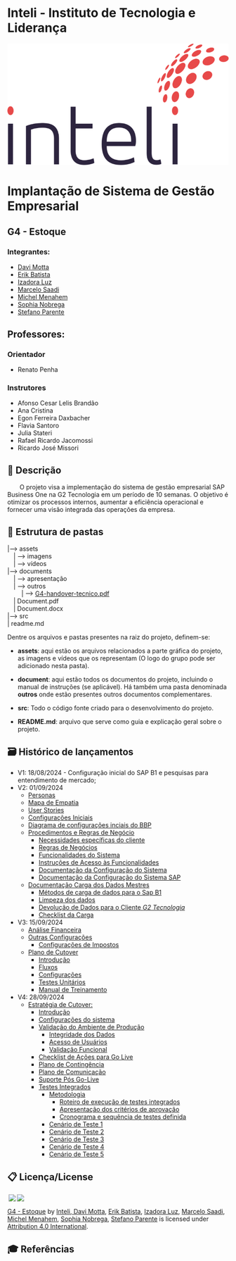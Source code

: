 # Inteli - Instituto de Tecnologia e Liderança 

<p align="center">
<a href= "https://www.inteli.edu.br/"><img src="./assets/inteli.png" alt="Inteli - Instituto de Tecnologia e Liderança" border="0"></a>
</p>

# Implantação de Sistema de Gestão Empresarial 

## G4 - Estoque

### Integrantes: 

- <a href="https://www.linkedin.com/in/davi-motta/">Davi Motta</a>
- <a href="https://www.linkedin.com/in/erik-batista-da-silva-455612215/">Erik Batista</a>
- <a href="https://www.linkedin.com/in/izadoraluz-rsn/">Izadora Luz</a>
- <a href="https://www.linkedin.com/in/marcelo-saadi-pessini/">Marcelo Saadi</a>
- <a href="https://www.linkedin.com/in/michel-menahem-khafif-512791201/">Michel Menahem</a>
- <a href="https://www.linkedin.com/in/sophianobrega/">Sophia Nobrega</a>
- <a href="https://www.linkedin.com/in/stefano-parente/">Stefano Parente</a>

## Professores:
### Orientador 
- Renato Penha

### Instrutores
- Afonso Cesar Lelis Brandão
- Ana Cristina
- Egon Ferreira Daxbacher
- Flavia Santoro
- Julia Stateri
- Rafael Ricardo Jacomossi
- Ricardo José Missori


## 📝 Descrição

&emsp;&emsp;O projeto visa a implementação do sistema de gestão empresarial SAP Business One na G2 Tecnologia em um período de 10 semanas. O objetivo é otimizar os processos internos, aumentar a eficiência operacional e fornecer uma visão integrada das operações da empresa.

## 📁 Estrutura de pastas

|--> assets<br>
  &emsp;| --> imagens <br>
  &emsp;| --> vídeos <br>
|--> documents<br>
  &emsp;| --> apresentação <br>
  &emsp;| --> outros <br>
    &emsp; &emsp;| --> [G4-handover-tecnico.pdf](https://github.com/Inteli-College/2024-2A-T10-SI07-G04/blob/Handover/document/outros/G4-handover-tecnico.pdf)   <br>
  &emsp;| Document.pdf<br>
  &emsp;| Document.docx<br>
|--> src<br>
| readme.md<br>

Dentre os arquivos e pastas presentes na raiz do projeto, definem-se:

- <b>assets</b>: aqui estão os arquivos relacionados a parte gráfica do projeto, as imagens e vídeos que os representam (O logo do grupo pode ser adicionado nesta pasta).

- <b>document</b>: aqui estão todos os documentos do projeto, incluindo o manual de instruções (se aplicável). Há também uma pasta denominada <b>outros</b> onde estão presentes outros documentos complementares.

- <b>src</b>: Todo o código fonte criado para o desenvolvimento do projeto.

- <b>README.md</b>: arquivo que serve como guia e explicação geral sobre o projeto.


## 🗃 Histórico de lançamentos

- V1: 18/08/2024 - Configuração inicial do SAP B1 e pesquisas para entendimento de mercado;
- V2: 01/09/2024 
  - [Personas](https://github.com/Inteli-College/2024-2A-T10-SI07-G04/blob/main/document/docs.md#13-personas) 
  - [Mapa de Empatia](https://github.com/Inteli-College/2024-2A-T10-SI07-G04/blob/main/document/docs.md#14-mapa-de-empatia)
  - [User Stories](https://github.com/Inteli-College/2024-2A-T10-SI07-G04/blob/main/document/docs.md#15-user-stories)
  - [Configurações Iniciais](https://github.com/Inteli-College/2024-2A-T10-SI07-G04/blob/main/document/docs.md#3-configurações-iniciais)
  - [Diagrama de configurações inciais do BBP](https://github.com/Inteli-College/2024-2A-T10-SI07-G04/blob/main/document/docs.md#320-diagrama-configuração)
  - [Procedimentos e Regras de Negócio](https://github.com/Inteli-College/2024-2A-T10-SI07-G04/blob/main/document/docs.md#5-procedimentos-e-regras-de-negócio)
     - [Necessidades específicas do cliente](https://github.com/Inteli-College/2024-2A-T10-SI07-G04/blob/main/document/docs.md#51-Necessidades-específicas-do-cliente)
     - [Regras de Negócios](https://github.com/Inteli-College/2024-2A-T10-SI07-G04/blob/main/document/docs.md#52-regras-negocios)
     - [Funcionalidades do Sistema](https://github.com/Inteli-College/2024-2A-T10-SI07-G04/blob/main/document/docs.md#53-Funcionalidade-do-sistema)
     - [Instruções de Acesso às Funcionalidades](https://github.com/Inteli-College/2024-2A-T10-SI07-G04/blob/main/document/docs.md#54-instruções-de-acesso-as-funcionalidades)
     - [Documentação da Configuração do Sistema](https://github.com/Inteli-College/2024-2A-T10-SI07-G04/blob/main/document/docs.md#55-documentação-da-configuração-sistema)
     - [Documentação da Configuração do Sistema SAP](https://github.com/Inteli-College/2024-2A-T10-SI07-G04/blob/main/document/docs.md#56-documentação-configuração-sistema)
  - [Documentação Carga dos Dados Mestres](https://github.com/Inteli-College/2024-2A-T10-SI07-G04/blob/main/document/docs.md#6-documentação-carga-dados-mestres)
    * [Métodos de carga de dados para o Sap B1](https://github.com/Inteli-College/2024-2A-T10-SI07-G04/blob/main/document/docs.md#61.Métodos-de-carga-de-dados-para-o-Sap-B1)
    * [Limpeza dos dados](https://github.com/Inteli-College/2024-2A-T10-SI07-G04/blob/main/document/docs.md#62.Limpeza-dos-dados)
    * [Devolução de Dados para o Cliente *G2 Tecnologia*](https://github.com/Inteli-College/2024-2A-T10-SI07-G04/blob/main/document/docs.md#63.Devolução-de-Dados-para-o-Cliente-G2-Tecnologia)
    * [Checklist da Carga](https://github.com/Inteli-College/2024-2A-T10-SI07-G04/blob/main/document/docs.md#64.-Checklis-da-Carga)
- V3: 15/09/2024 
  - [Análise Financeira](../2024-2A-T10-SI07-G04/document/docs.md#8-analise-financeira)
  - [Outras Configurações](https://github.com/Inteli-College/2024-2A-T10-SI07-G04/blob/main/document/docs.md#7-outras-configurações)
    - [Configurações de Impostos](https://github.com/Inteli-College/2024-2A-T10-SI07-G04/blob/main/document/docs.md#71-configurações-de-impostos)
  - [Plano de Cutover](../2024-2A-T10-SI07-G04/document/outros/Plano_de_cutover.md)
    - [Introdução](../2024-2A-T10-SI07-G04/document/outros/Plano_de_cutover.md#1-introdução)
    - [Fluxos](../2024-2A-T10-SI07-G04/document/outros/Plano_de_cutover.md#2-fluxos)
    - [Configurações](../2024-2A-T10-SI07-G04/document/outros/Plano_de_cutover.md#3-configurações)
    - [Testes Unitários](../2024-2A-T10-SI07-G04/document/outros/Plano_de_cutover.md#4-testes-unitários)
    - [Manual de Treinamento](../2024-2A-T10-SI07-G04/document/outros/Plano_de_cutover.md#5-manual-de-treinamento)
- V4: 28/09/2024 
  * [Estratégia de Cutover:](../2024-2A-T10-SI07-G04/document/outros/Plano_de_cutover.mdextratégia-de-cutover)
    * [Introdução](../2024-2A-T10-SI07-G04/document/outros/Plano_de_cutover.md6-introdução)
    * [Configurações do sistema](../2024-2A-T10-SI07-G04/document/outros/Plano_de_cutover.md7-configurações-do-sistema)
    * [Validação do Ambiente de Produção]()
        * [ Integridade dos Dados](../2024-2A-T10-SI07-G04/document/outros/Plano_de_cutover.md81-integridade-dos-dados)
        * [ Acesso de Usuários](../2024-2A-T10-SI07-G04/document/outros/Plano_de_cutover.md82-acesso-de-usuários)
        * [ Validação Funcional](../2024-2A-T10-SI07-G04/document/outros/Plano_de_cutover.md83-validação-funcional)
    * [Checklist de Ações para Go Live](../2024-2A-T10-SI07-G04/document/outros/Plano_de_cutover.md9-checklist-de-ações-para-go-live)
    * [Plano de Contingência](../2024-2A-T10-SI07-G04/document/outros/Plano_de_cutover.md10-plano-de-contingência)
    *  [Plano de Comunicação](../2024-2A-T10-SI07-G04/document/outros/Plano_de_cutover.md11-plano-de-comunicação)
    * [Suporte Pós Go-Live](../2024-2A-T10-SI07-G04/document/outros/Plano_de_cutover.md12-suporte-pós-go-live)
    * [Testes Integrados](../2024-2A-T10-SI07-G04/document/outros/Plano_de_cutover.md13-testes-integrados)
        * [ Metodologia](../2024-2A-T10-SI07-G04/document/outros/Plano_de_cutover.md131-metodologia)
          * [Roteiro de execução de testes integrados](../2024-2A-T10-SI07-G04/document/outros/Plano_de_cutover.md1311-roteiro-de-execução-de-testes-integrados)
          * [Apresentação dos critérios de aprovação](../2024-2A-T10-SI07-G04/document/outros/Plano_de_cutover.md1312-apresentação-dos-critérios-de-aprovação)
          * [Cronograma e sequência de testes definida](../2024-2A-T10-SI07-G04/document/outros/Plano_de_cutover.md1313-cronograma-e-sequencia-de-testes-definida)
        * [ Cenário de Teste 1](../2024-2A-T10-SI07-G04/document/outros/Plano_de_cutover.md132-cenário-de-teste-1)
        * [ Cenário de Teste 2](../2024-2A-T10-SI07-G04/document/outros/Plano_de_cutover.md133-cenário-de-teste-2)
        * [ Cenário de Teste 3](../2024-2A-T10-SI07-G04/document/outros/Plano_de_cutover.md134-cenário-de-teste-3)
        * [ Cenário de Teste 4](../2024-2A-T10-SI07-G04/document/outros/Plano_de_cutover.md135-cenário-de-teste-4)
        * [ Cenário de Teste 5](../2024-2A-T10-SI07-G04/document/outros/Plano_de_cutover.md136-cenário-de-teste-5)

## 📋 Licença/License

<img style="height:22px!important;margin-left:3px;vertical-align:text-bottom;" src="https://mirrors.creativecommons.org/presskit/icons/cc.svg?ref=chooser-v1"><img style="height:22px!important;margin-left:3px;vertical-align:text-bottom;" src="https://mirrors.creativecommons.org/presskit/icons/by.svg?ref=chooser-v1"><p xmlns:cc="http://creativecommons.org/ns#" xmlns:dct="http://purl.org/dc/terms/"><a property="dct:title" rel="cc:attributionURL" href="https://github.com/Inteli-College/2024-2A-T10-SI07-G04">G4 - Estoque</a> by <a rel="cc:attributionURL dct:creator" property="cc:attributionName" href="https://www.inteli.edu.br/">Inteli, <a href="https://www.linkedin.com/in/davi-motta/">Davi Motta</a>, <a href="https://www.linkedin.com/in/erik-batista-da-silva-455612215/">Erik Batista</a>, <a href="https://www.linkedin.com/in/izadoraluz-rsn/">Izadora Luz</a>, <a href="https://www.linkedin.com/in/marcelo-saadi-pessini/">Marcelo Saadi</a>, <a href="https://www.linkedin.com/in/michel-menahem-khafif-512791201/">Michel Menahem</a>, <a href="https://www.linkedin.com/in/sophianobrega/">Sophia Nobrega</a>, <a href="https://www.linkedin.com/in/stefano-parente/">Stefano Parente</a> is licensed under <a href="http://creativecommons.org/licenses/by/4.0/?ref=chooser-v1" target="_blank" rel="license noopener noreferrer" style="display:inline-block;">Attribution 4.0 International</a>.</p>



## 🎓 Referências